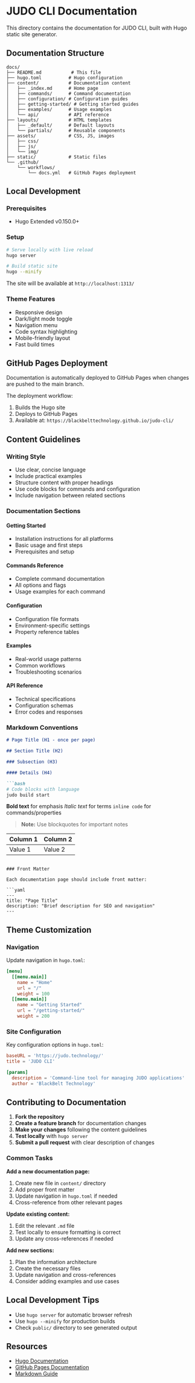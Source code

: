 # JUDO CLI Documentation

This directory contains the documentation for JUDO CLI, built with Hugo static site generator.

## Documentation Structure

```
docs/
├── README.md           # This file
├── hugo.toml          # Hugo configuration
├── content/           # Documentation content
│   ├── _index.md      # Home page
│   ├── commands/      # Command documentation
│   ├── configuration/ # Configuration guides
│   ├── getting-started/ # Getting started guides
│   ├── examples/      # Usage examples
│   └── api/           # API reference
├── layouts/           # HTML templates
│   ├── _default/      # Default layouts
│   └── partials/      # Reusable components
├── assets/            # CSS, JS, images
│   ├── css/
│   ├── js/
│   └── img/
├── static/            # Static files
└── .github/
    └── workflows/
        └── docs.yml   # GitHub Pages deployment
```

## Local Development

### Prerequisites

- Hugo Extended v0.150.0+

### Setup

```bash
# Serve locally with live reload
hugo server

# Build static site
hugo --minify
```

The site will be available at `http://localhost:1313/`

### Theme Features

- Responsive design
- Dark/light mode toggle
- Navigation menu
- Code syntax highlighting
- Mobile-friendly layout
- Fast build times

## GitHub Pages Deployment

Documentation is automatically deployed to GitHub Pages when changes are pushed to the main branch.

The deployment workflow:
1. Builds the Hugo site
2. Deploys to GitHub Pages
3. Available at: `https://blackbelttechnology.github.io/judo-cli/`

## Content Guidelines

### Writing Style

- Use clear, concise language
- Include practical examples
- Structure content with proper headings
- Use code blocks for commands and configuration
- Include navigation between related sections

### Documentation Sections

#### Getting Started
- Installation instructions for all platforms
- Basic usage and first steps
- Prerequisites and setup

#### Commands Reference
- Complete command documentation
- All options and flags
- Usage examples for each command

#### Configuration
- Configuration file formats
- Environment-specific settings
- Property reference tables

#### Examples
- Real-world usage patterns
- Common workflows
- Troubleshooting scenarios

#### API Reference
- Technical specifications
- Configuration schemas
- Error codes and responses

### Markdown Conventions

```markdown
# Page Title (H1 - once per page)

## Section Title (H2)

### Subsection (H3)

#### Details (H4)

```bash
# Code blocks with language
judo build start
```

**Bold text** for emphasis
*Italic text* for terms
`inline code` for commands/properties

> **Note:** Use blockquotes for important notes

| Column 1 | Column 2 |
|----------|----------|
| Value 1  | Value 2  |
```

### Front Matter

Each documentation page should include front matter:

```yaml
---
title: "Page Title"
description: "Brief description for SEO and navigation"
---
```

## Theme Customization

### Navigation

Update navigation in `hugo.toml`:

```toml
[menu]
  [[menu.main]]
    name = "Home"
    url = "/"
    weight = 100
  [[menu.main]]
    name = "Getting Started"
    url = "/getting-started/"
    weight = 200
```

### Site Configuration

Key configuration options in `hugo.toml`:

```toml
baseURL = 'https://judo.technology/'
title = 'JUDO CLI'

[params]
  description = 'Command-line tool for managing JUDO applications'
  author = 'BlackBelt Technology'
```

## Contributing to Documentation

1. **Fork the repository**
2. **Create a feature branch** for documentation changes
3. **Make your changes** following the content guidelines
4. **Test locally** with `hugo server`
5. **Submit a pull request** with clear description of changes

### Common Tasks

**Add a new documentation page:**

1. Create new file in `content/` directory
2. Add proper front matter
3. Update navigation in `hugo.toml` if needed
4. Cross-reference from other relevant pages

**Update existing content:**

1. Edit the relevant `.md` file
2. Test locally to ensure formatting is correct
3. Update any cross-references if needed

**Add new sections:**

1. Plan the information architecture
2. Create the necessary files
3. Update navigation and cross-references
4. Consider adding examples and use cases

## Local Development Tips

- Use `hugo server` for automatic browser refresh
- Use `hugo --minify` for production builds
- Check `public/` directory to see generated output

## Resources

- [Hugo Documentation](https://gohugo.io/documentation/)
- [GitHub Pages Documentation](https://docs.github.com/en/pages)
- [Markdown Guide](https://www.markdownguide.org/)